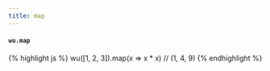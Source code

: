 ```yaml
---
title: map
---
```

#### `wu.map`

{% highlight js %}
wu([1, 2, 3]).map(x => x * x)
// (1, 4, 9)
{% endhighlight %}
